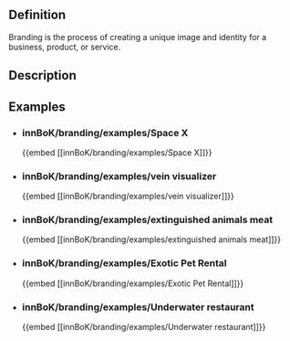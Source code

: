 
## Definition
Branding is the process of creating a unique image and identity for a business, product, or service.
## Description
## Examples
- ### innBoK/branding/examples/Space X
	{{embed [[innBoK/branding/examples/Space X]]}}
- ### innBoK/branding/examples/vein visualizer
	{{embed [[innBoK/branding/examples/vein visualizer]]}}
- ### innBoK/branding/examples/extinguished animals meat
	{{embed [[innBoK/branding/examples/extinguished animals meat]]}}
- ### innBoK/branding/examples/Exotic Pet Rental
	{{embed [[innBoK/branding/examples/Exotic Pet Rental]]}}
- ### innBoK/branding/examples/Underwater restaurant
	{{embed [[innBoK/branding/examples/Underwater restaurant]]}}












